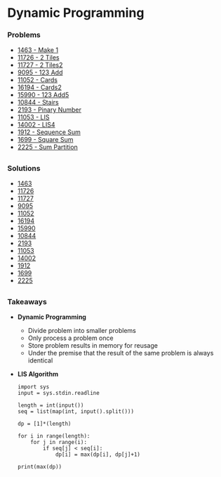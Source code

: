 # Dynamic Programming

### Problems
- [1463 - Make 1](https://www.acmicpc.net/problem/1463)
- [11726 - 2 Tiles](https://www.acmicpc.net/problem/11726)
- [11727 - 2 Tiles2](https://www.acmicpc.net/problem/1727)
- [9095 - 123 Add](https://www.acmicpc.net/problem/9095)
- [11052 - Cards](https://www.acmicpc.net/problem/11052)
- [16194 - Cards2](https://www.acmicpc.net/problem/16194)
- [15990 - 123 Add5](https://www.acmicpc.net/problem/15990)
- [10844 - Stairs](https://www.acmicpc.net/problem/10844)
- [2193 - Pinary Number](https://www.acmicpc.net/problem/2193)
- [11053 - LIS](https://www.acmicpc.net/problem/11053)
- [14002 - LIS4](https://www.acmicpc.net/problem/14002)
- [1912 - Sequence Sum](https://www.acmicpc.net/problem/1912)
- [1699 - Square Sum](https://www.acmicpc.net/problem/1699)
- [2225 - Sum Partition](https://www.acmicpc.net/problem/2225)


##

### Solutions
- [1463](./1463_make_one.py)
- [11726](./11726_2tiles.py)
- [11727](./11727_2tiles2.py)
- [9095](./9095_123_add.py)
- [11052](./11052_cards.py)
- [16194](./16194_cards2.py)
- [15990](./15990_123_add5.py)
- [10844](./10844_stairs.py)
- [2193](./2193_pinary_number.py)
- [11053](./11053_LIS.py)
- [14002](./14002_LIS4.py)
- [1912](./1912_seq_sum.py)
- [1699](./1699_sqr_sum.py)
- [2225](./2225_sum_partition.py)



##

### Takeaways

- **Dynamic Programming**
    - Divide problem into smaller problems
    - Only process a problem once
    - Store problem results in memory for reusage
    - Under the premise that the result of the same problem is always identical 

- **LIS Algorithm**
    ```
    import sys
    input = sys.stdin.readline

    length = int(input())
    seq = list(map(int, input().split()))

    dp = [1]*(length)   

    for i in range(length):
        for j in range(i):
            if seq[j] < seq[i]:
                dp[i] = max(dp[i], dp[j]+1)

    print(max(dp)) 
    ```